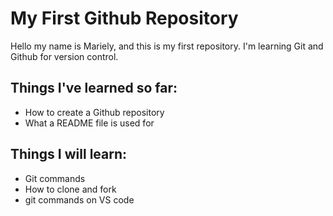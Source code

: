 # My First Github Repository
Hello my name is Mariely, and this is my first repository. 
I'm learning Git and Github for version control.

## Things I've learned so far:
- How to create a Github repository
- What a README file is used for

## Things I will learn:
- Git commands
- How to clone and fork
- git commands on VS code
